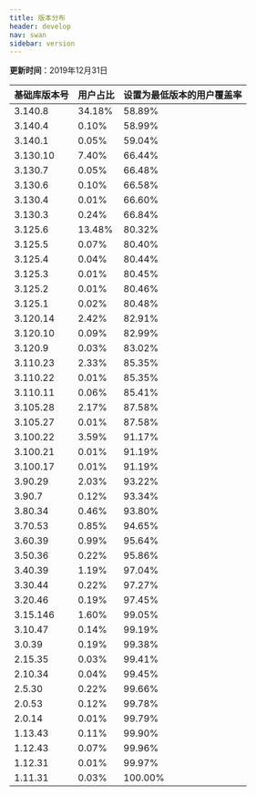 ```yaml
---
title: 版本分布
header: develop
nav: swan
sidebar: version
---
```

**更新时间**：2019年12月31日


 
|基础库版本号|用户占比|设置为最低版本的用户覆盖率|
|---|---|---|
|3.140.8|34.18%|58.89%|
|3.140.4|0.10%|58.99%|
|3.140.1|0.05%|59.04%|
|3.130.10|7.40%|66.44%|
|3.130.7|0.05%|66.48%|
|3.130.6|0.10%|66.58%|
|3.130.4|0.01%|66.60%|
|3.130.3|0.24%|66.84%|
|3.125.6|13.48%|80.32%|
|3.125.5|0.07%|80.40%|
|3.125.4|0.04%|80.44%|
|3.125.3|0.01%|80.45%|
|3.125.2|0.01%|80.46%|
|3.125.1|0.02%|80.48%|
|3.120.14|2.42%|82.91%|
|3.120.10|0.09%|82.99%|
|3.120.9|0.03%|83.02%|
|3.110.23|2.33%|85.35%|
|3.110.22|0.01%|85.35%|
|3.110.11|0.06%|85.41%|
|3.105.28|2.17%|87.58%|
|3.105.27|0.01%|87.58%|
|3.100.22|3.59%|91.17%|
|3.100.21|0.01%|91.19%|
|3.100.17|0.01%|91.19%|
|3.90.29|2.03%|93.22%|
|3.90.7|0.12%|93.34%|
|3.80.34|0.46%|93.80%|
|3.70.53|0.85%|94.65%|
|3.60.39|0.99%|95.64%|
|3.50.36|0.22%|95.86%|
|3.40.39|1.19%|97.04%|
|3.30.44|0.22%|97.27%|
|3.20.46|0.19%|97.45%|
|3.15.146|1.60%|99.05%|
|3.10.47|0.14%|99.19%|
|3.0.39|0.19%|99.38%|
|2.15.35|0.03%|99.41%|
|2.10.34|0.04%|99.45%|
|2.5.30|0.22%|99.66%|
|2.0.53|0.12%|99.78%|
|2.0.14|0.01%|99.79%|
|1.13.43|0.11%|99.90%|
|1.12.43|0.07%|99.96%|
|1.12.31|0.01%|99.97%|
|1.11.31|0.03%|100.00%|